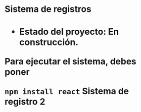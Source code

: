 <h1> Sistema de registros <h1/>

  - Estado del proyecto: En construcción.

Para ejecutar el sistema, debes poner


```npm install react```
Sistema de registro 2
